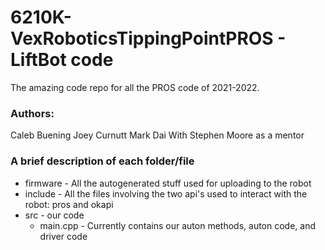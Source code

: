 # 6210K-VexRoboticsTippingPointPROS - LiftBot code
The amazing code repo for all the PROS code of 2021-2022.

### Authors:
Caleb Buening
Joey Curnutt
Mark Dai
With Stephen Moore as a mentor

### A brief description of each folder/file
* firmware - All the autogenerated stuff used for uploading to the robot
* include - All the files involving the two api's used to interact with the robot: pros and okapi
* src - our code
    * main.cpp - Currently contains our auton methods, auton code, and driver code